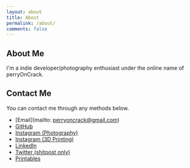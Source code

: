 ```yaml
---
layout: about
title: About
permalink: /about/
comments: false
---
```


## About Me

I'm a indie developer/photography enthusiast under the online name of perryOnCrack.

## Contact Me

You can contact me through any methods below.

- [Email](mailto: perryoncrack@gmail.com)
- [GitHub](https://github.com/perryOnCrack)
- [Instagram (Photography)](https://www.instagram.com/perryoncrack/)
- [Instagram (3D Printing)](https://www.instagram.com/methlabjerry/)
- [LinkedIn](https://www.linkedin.com/in/%E6%9F%8F%E7%91%9C-%E7%9B%A7-8a9726217/)
- [Twitter (shitpost only)](https://twitter.com/perryOnCrack)
- [Printables](https://www.printables.com/social/304298-perryoncrack/about)
